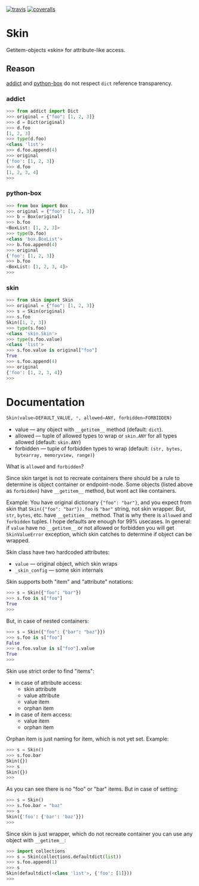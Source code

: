 [![travis](https://img.shields.io/travis/pohmelie/skin.svg)](https://travis-ci.org/pohmelie/skin)
[![coveralls](https://img.shields.io/coveralls/pohmelie/skin.svg)](https://coveralls.io/github/pohmelie/skin)

# Skin
Getitem-objects «skin» for attribute-like access.

## Reason
[addict](https://github.com/mewwts/addict) and [python-box](https://github.com/cdgriffith/Box) do not respect `dict` reference transparency.
### addict
``` python
>>> from addict import Dict
>>> original = {"foo": [1, 2, 3]}
>>> d = Dict(original)
>>> d.foo
[1, 2, 3]
>>> type(d.foo)
<class 'list'>
>>> d.foo.append(4)
>>> original
{'foo': [1, 2, 3]}
>>> d.foo
[1, 2, 3, 4]
>>>
```
### python-box
``` python
>>> from box import Box
>>> original = {"foo": [1, 2, 3]}
>>> b = Box(original)
>>> b.foo
<BoxList: [1, 2, 3]>
>>> type(b.foo)
<class 'box.BoxList'>
>>> b.foo.append(4)
>>> original
{'foo': [1, 2, 3]}
>>> b.foo
<BoxList: [1, 2, 3, 4]>
>>>
```
### skin
``` python
>>> from skin import Skin
>>> original = {"foo": [1, 2, 3]}
>>> s = Skin(original)
>>> s.foo
Skin([1, 2, 3])
>>> type(s.foo)
<class 'skin.Skin'>
>>> type(s.foo.value)
<class 'list'>
>>> s.foo.value is original["foo"]
True
>>> s.foo.append(4)
>>> original
{'foo': [1, 2, 3, 4]}
>>>
```
# Documentation
``` python
Skin(value=DEFAULT_VALUE, *, allowed=ANY, forbidden=FORBIDDEN)
```
* value — any object with `__getitem__` method (default: `dict`).
* allowed — tuple of allowed types to wrap or `skin.ANY` for all types allowed (default: `skin.ANY`)
* forbidden — tuple of forbidden types to wrap (default: `(str, bytes, bytearray, memoryview, range)`)

What is `allowed` and `forbidden`?

Since skin target is not to recreate containers there should be a rule to determine is object container or endpoint-node. Some objects (listed above as `forbidden`) have `__getitem__` method, but wont act like containers.

Example:
You have original dictionary `{"foo": "bar"}`, and you expect from skin that `Skin({"foo": "bar"}).foo` is `"bar"` string, not skin wrapper. But, `str`, `bytes`, etc. have `__getitiem__` method. That is why there is `allowed` and `forbidden` tuples. I hope defaults are enough for 99% usecases.
In general: if `value` have no `__getitem__` or not allowed or forbidden you will get `SkinValueError` exception, which skin catches to determine if object can be wrapped.

Skin class have two hardcoded attributes:
* `value` — original object, which skin wraps
* `_skin_config` — some skin internals

Skin supports both "item" and "attribute" notations:
``` python
>>> s = Skin({"foo": "bar"})
>>> s.foo is s["foo"]
True
>>>
```
But, in case of nested containers:
``` python
>>> s = Skin({"foo": {"bar": "baz"}})
>>> s.foo is s["foo"]
False
>>> s.foo.value is s["foo"].value
True
>>>
```
Skin use strict order to find "items":
* in case of attribute access:
    * skin attribute
    * value attribute
    * value item
    * orphan item
* in case of item access:
    * value item
    * orphan item

Orphan item is just naming for item, which is not yet set. Example:
``` python
>>> s = Skin()
>>> s.foo.bar
Skin({})
>>> s
Skin({})
>>>
```

As you can see there is no "foo" or "bar" items. But in case of setting:
``` python
>>> s = Skin()
>>> s.foo.bar = "baz"
>>> s
Skin({'foo': {'bar': 'baz'}})
>>>
```
Since skin is just wrapper, which do not recreate container you can use any object with `__getitem__`:
``` python
>>> import collections
>>> s = Skin(collections.defaultdict(list))
>>> s.foo.append(1)
>>> s
Skin(defaultdict(<class 'list'>, {'foo': [1]}))
>>>
```
